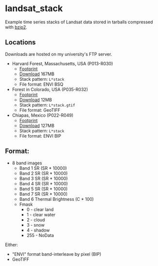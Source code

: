 landsat_stack
=============
Example time series stacks of Landsat data stored in tarballs compressed with [bzip2](https://en.wikipedia.org/wiki/Bzip2).

## Locations

Downloads are hosted on my university's FTP server.

- Harvard Forest, Massachusetts, USA (P013-R030)
    + [Footprint](p013r030_bbox.geojson)
    + [Download](http://ftp-earth.bu.edu/public/ceholden/landsat_stacks/p013r030.tar.bz2) 167MB
    + Stack pattern: `L*stack`
    + File format: ENVI BSQ
- Forest in Colorado, USA (P035-R032)
    + [Footprint](p035r032_bbox.geojson)
    + [Download](http://ftp-earth.bu.edu/public/ceholden/landsat_stacks/p035r032.tar.bz2) 12MB
    + Stack pattern: `L*stack.gtif`
    + File format: GeoTIFF
- Chiapas, Mexico (P022-R049)
    + [Footprint](p022r049_bbox.geojson)
    + [Download](http://ftp-earth.bu.edu/public/ceholden/landsat_stacks/p022r049.tar.bz2) 127MB
    + Stack pattern: `L*stack`
    + File format: ENVI BIP

## Format:

- 8 band images
    + Band 1 SR (SR * 10000)
    + Band 2 SR (SR * 10000)
    + Band 3 SR (SR * 10000)
    + Band 4 SR (SR * 10000)
    + Band 5 SR (SR * 10000)
    + Band 7 SR (SR * 10000)
    + Band 6 Thermal Brightness (C * 100)
    + Fmask
        * 0 - clear land
        * 1 - clear water
        * 2 - cloud
        * 3 - snow
        * 4 - shadow
        * 255 - NoData

Either:

- "ENVI" format band-interleave by pixel (BIP)
- GeoTIFF
